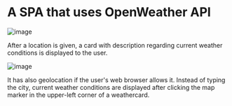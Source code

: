 # A SPA that uses OpenWeather API

![image](https://github.com/marcin-p-b/react-openweather-app/assets/162914885/2efacaa8-5fec-4438-bc62-b5974866a925)

After a location is given, a card with description regarding current weather conditions is displayed to the user. 

![image](https://github.com/marcin-p-b/react-openweather-app/assets/162914885/0bbb986e-324a-4140-9afd-832b4cd41a45)

It has also geolocation if the user's web browser allows it. Instead of typing the city, current weather conditions are displayed after clicking the map marker in the upper-left corner of a weathercard.
